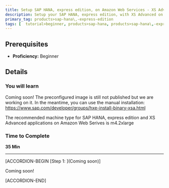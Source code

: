 ```yaml
---
title: Setup SAP HANA, express edition, on Amazon Web Services - XS Advanced Application
description: Setup your SAP HANA, express edition, with XS Advanced on Amazon Web Services
primary_tag: products>sap-hana\,-express-edition
tags: [  tutorial>beginner, products>sap-hana, products>sap-hana\,-express-edition ]
---
```


## Prerequisites  
 - **Proficiency:** Beginner

## Details
### You will learn  
Coming soon! The preconfigured image is still not published but we are working on it. In the meantime, you can use the manual installation: https://www.sap.com/developer/groups/hxe-install-binary-xsa.html

The recommended machine type for SAP HANA, express edition and XS Advanced applications on Amazon Web Serives is m4.2xlarge

### Time to Complete
**35 Min**

---

[ACCORDION-BEGIN [Step 1: ](Coming soon)]

Coming soon!

[ACCORDION-END]
